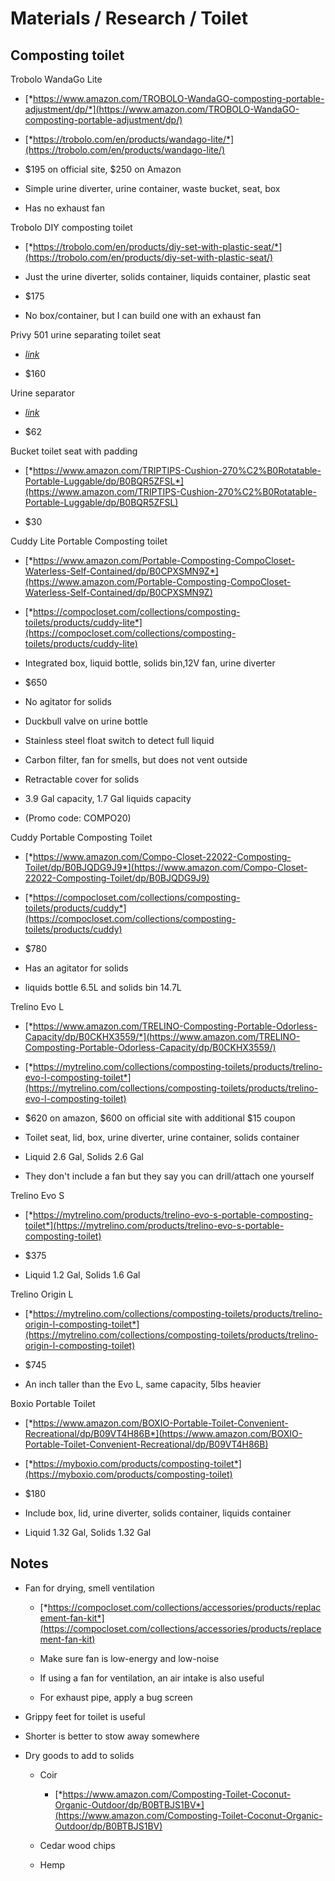 # Materials / Research / Toilet

## Composting toilet

Trobolo WandaGo Lite

-   [*https://www.amazon.com/TROBOLO-WandaGO-composting-portable-adjustment/dp/*](https://www.amazon.com/TROBOLO-WandaGO-composting-portable-adjustment/dp/)

-   [*https://trobolo.com/en/products/wandago-lite/*](https://trobolo.com/en/products/wandago-lite/)

-   \$195 on official site, \$250 on Amazon

-   Simple urine diverter, urine container, waste bucket, seat, box

-   Has no exhaust fan

Trobolo DIY composting toilet

-   [*https://trobolo.com/en/products/diy-set-with-plastic-seat/*](https://trobolo.com/en/products/diy-set-with-plastic-seat/)

-   Just the urine diverter, solids container, liquids container, plastic seat

-   \$175

-   No box/container, but I can build one with an exhaust fan

Privy 501 urine separating toilet seat

-   [*link*](https://www.amazon.com/Separett-Privy-Kit-folding-seat/dp/B01N3YYG9Q/ref=sr_1_4?crid=2GSFN243GHLHX&dib=eyJ2IjoiMSJ9.nouJZUoOUC1THRuK-Rfp2cny9yL6owTYNZT-PE4pQ4jQomZ9p0X_JfCsDKhZ7e3OejwkSnaw76mChk8Gs8K3NUpIWboOcT8_kAu6j5sgqB1jRxkke-2jPWs8WK9v959WFfHUoRKVvGEbyVg1oogNVICEFw9366vp8a7O4PSWfY7zLSkpatDQyAvC1HL1ndSKDHsKYQDcuUKga-BheRCIf8w--XgY44Vff3Yd8UNmFllJFbho3CGp8EIN7_4YE1qSw4Xiwt4tLNmW6-T4ADuBUHSRF1K4d78tUkLpKKUYzVc.65Sl3HRrPAObK_-rpq0IN6nk0uJCVMEt-S8HLeuEtCs&dib_tag=se&keywords=composting+toilet+with+urine+diverter&qid=1722192816&sprefix=composting+toilet+with+urine+divert%2Caps%2C241&sr=8-4)

-   \$160

Urine separator

-   [*link*](https://www.amazon.com/Free-Range-Designs-Separator-Complete/dp/B0BNTSR7R2/ref=sr_1_1?crid=2GSFN243GHLHX&dib=eyJ2IjoiMSJ9.nouJZUoOUC1THRuK-Rfp2cny9yL6owTYNZT-PE4pQ4jQomZ9p0X_JfCsDKhZ7e3OejwkSnaw76mChk8Gs8K3NUpIWboOcT8_kAu6j5sgqB1jRxkke-2jPWs8WK9v959WFfHUoRKVvGEbyVg1oogNVICEFw9366vp8a7O4PSWfY7zLSkpatDQyAvC1HL1ndSKDHsKYQDcuUKga-BheRCIf8w--XgY44Vff3Yd8UNmFllJFbho3CGp8EIN7_4YE1qSw4Xiwt4tLNmW6-T4ADuBUHSRF1K4d78tUkLpKKUYzVc.65Sl3HRrPAObK_-rpq0IN6nk0uJCVMEt-S8HLeuEtCs&dib_tag=se&keywords=composting%2Btoilet%2Bwith%2Burine%2Bdiverter&qid=1722192816&sprefix=composting%2Btoilet%2Bwith%2Burine%2Bdivert%2Caps%2C241&sr=8-1&th=1)

-   \$62

Bucket toilet seat with padding

-   [*https://www.amazon.com/TRIPTIPS-Cushion-270%C2%B0Rotatable-Portable-Luggable/dp/B0BQR5ZFSL*](https://www.amazon.com/TRIPTIPS-Cushion-270%C2%B0Rotatable-Portable-Luggable/dp/B0BQR5ZFSL)

-   \$30

Cuddy Lite Portable Composting toilet

-   [*https://www.amazon.com/Portable-Composting-CompoCloset-Waterless-Self-Contained/dp/B0CPXSMN9Z*](https://www.amazon.com/Portable-Composting-CompoCloset-Waterless-Self-Contained/dp/B0CPXSMN9Z)

-   [*https://compocloset.com/collections/composting-toilets/products/cuddy-lite*](https://compocloset.com/collections/composting-toilets/products/cuddy-lite)

-   Integrated box, liquid bottle, solids bin,12V fan, urine diverter

-   \$650

-   No agitator for solids

-   Duckbull valve on urine bottle

-   Stainless steel float switch to detect full liquid

-   Carbon filter, fan for smells, but does not vent outside

-   Retractable cover for solids

-   3.9 Gal capacity, 1.7 Gal liquids capacity

-   (Promo code: COMPO20)

Cuddy Portable Composting Toilet

-   [*https://www.amazon.com/Compo-Closet-22022-Composting-Toilet/dp/B0BJQDG9J9*](https://www.amazon.com/Compo-Closet-22022-Composting-Toilet/dp/B0BJQDG9J9)

-   [*https://compocloset.com/collections/composting-toilets/products/cuddy*](https://compocloset.com/collections/composting-toilets/products/cuddy)

-   \$780

-   Has an agitator for solids

-   liquids bottle 6.5L and solids bin 14.7L

Trelino Evo L

-   [*https://www.amazon.com/TRELINO-Composting-Portable-Odorless-Capacity/dp/B0CKHX3559/*](https://www.amazon.com/TRELINO-Composting-Portable-Odorless-Capacity/dp/B0CKHX3559/)

-   [*https://mytrelino.com/collections/composting-toilets/products/trelino-evo-l-composting-toilet*](https://mytrelino.com/collections/composting-toilets/products/trelino-evo-l-composting-toilet)

-   \$620 on amazon, \$600 on official site with additional \$15 coupon

-   Toilet seat, lid, box, urine diverter, urine container, solids container

-   Liquid 2.6 Gal, Solids 2.6 Gal

-   They don't include a fan but they say you can drill/attach one yourself

Trelino Evo S

-   [*https://mytrelino.com/products/trelino-evo-s-portable-composting-toilet*](https://mytrelino.com/products/trelino-evo-s-portable-composting-toilet)

-   \$375

-   Liquid 1.2 Gal, Solids 1.6 Gal

Trelino Origin L

-   [*https://mytrelino.com/collections/composting-toilets/products/trelino-origin-l-composting-toilet*](https://mytrelino.com/collections/composting-toilets/products/trelino-origin-l-composting-toilet)

-   \$745

-   An inch taller than the Evo L, same capacity, 5lbs heavier

Boxio Portable Toilet

-   [*https://www.amazon.com/BOXIO-Portable-Toilet-Convenient-Recreational/dp/B09VT4H86B*](https://www.amazon.com/BOXIO-Portable-Toilet-Convenient-Recreational/dp/B09VT4H86B)

-   [*https://myboxio.com/products/composting-toilet*](https://myboxio.com/products/composting-toilet)

-   \$180

-   Include box, lid, urine diverter, solids container, liquids container

-   Liquid 1.32 Gal, Solids 1.32 Gal

## Notes

-   Fan for drying, smell ventilation

    -   [*https://compocloset.com/collections/accessories/products/replacement-fan-kit*](https://compocloset.com/collections/accessories/products/replacement-fan-kit)

    -   Make sure fan is low-energy and low-noise

    -   If using a fan for ventilation, an air intake is also useful

    -   For exhaust pipe, apply a bug screen

-   Grippy feet for toilet is useful

-   Shorter is better to stow away somewhere

-   Dry goods to add to solids

    -   Coir

        -   [*https://www.amazon.com/Composting-Toilet-Coconut-Organic-Outdoor/dp/B0BTBJS1BV*](https://www.amazon.com/Composting-Toilet-Coconut-Organic-Outdoor/dp/B0BTBJS1BV)

    -   Cedar wood chips

    -   Hemp


